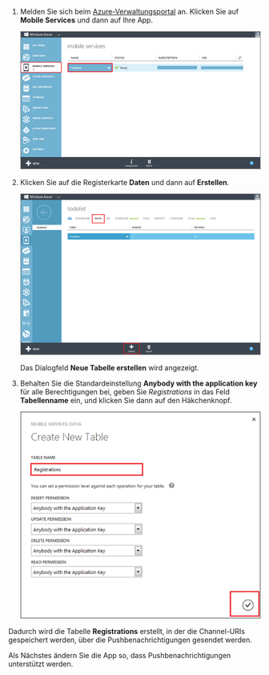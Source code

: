 
1. Melden Sie sich beim [Azure-Verwaltungsportal] an. Klicken Sie auf **Mobile Services** und dann auf Ihre App.

	![](./media/mobile-services-create-new-push-table/mobile-services-selection.png)

2. Klicken Sie auf die Registerkarte **Daten** und dann auf **Erstellen**.

	![](./media/mobile-services-create-new-push-table/mobile-create-table.png)

	Das Dialogfeld **Neue Tabelle erstellen** wird angezeigt.

3. Behalten Sie die Standardeinstellung **Anybody with the application key** für alle Berechtigungen bei, geben Sie _Registrations_ in das Feld **Tabellenname** ein, und klicken Sie dann auf den Häkchenknopf.

	![](./media/mobile-services-create-new-push-table/mobile-create-registrations-table.png)

  Dadurch wird die Tabelle **Registrations** erstellt, in der die Channel-URIs gespeichert werden, über die Pushbenachrichtigungen gesendet werden.

Als Nächstes ändern Sie die App so, dass Pushbenachrichtigungen unterstützt werden.

<!-- URLs -->
[Azure-Verwaltungsportal]: https://manage.windowsazure.com/

<!---HONumber=62-->